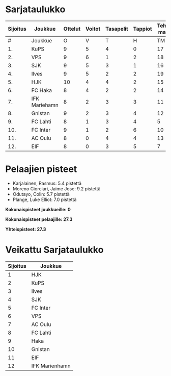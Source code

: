 # Sarjataulukko
| Sijoitus | Joukkue | Ottelut | Voitot | Tasapelit | Tappiot | Tehdyt maalit | Päästetyt maalit | Maaliero | Syötöt |
|----------|---------|---------|--------|-----------|---------|----------------|-------------------|----------|-------|
|# | Joukkue | O | V | T | H | TM | PM | ME | S | L | L% | R | KK | PK | PA | P|
|1. | KuPS | 9 | 5 | 4 | 0 | 17 | 8 | 9 | 9 | 88 | 19,32 | 91 | 12 | 1 | 11 | 19|
|2. | VPS | 9 | 6 | 1 | 2 | 18 | 12 | 6 | 14 | 113 | 15,93 | 107 | 19 | 0 | 14 | 19|
|3. | SJK | 9 | 5 | 3 | 1 | 16 | 9 | 7 | 11 | 97 | 16,49 | 108 | 22 | 0 | 17 | 18|
|4. | Ilves | 9 | 5 | 2 | 2 | 19 | 10 | 9 | 16 | 124 | 15,32 | 104 | 27 | 2 | 13 | 17|
|5. | HJK | 10 | 4 | 4 | 2 | 15 | 11 | 4 | 13 | 138 | 10,87 | 98 | 16 | 0 | 13 | 16|
|6. | FC Haka | 8 | 4 | 2 | 2 | 14 | 13 | 1 | 13 | 69 | 20,29 | 87 | 23 | 1 | 17 | 14|
|7. | IFK Mariehamn | 8 | 2 | 3 | 3 | 11 | 13 | -2 | 3 | 56 | 19,64 | 96 | 26 | 2 | 12 | 9|
|8. | Gnistan | 9 | 2 | 3 | 4 | 12 | 15 | -3 | 8 | 70 | 17,14 | 121 | 35 | 1 | 11 | 9|
|9. | FC Lahti | 8 | 1 | 3 | 4 | 5 | 14 | -9 | 2 | 64 | 7,81 | 88 | 16 | 1 | 15 | 6|
|10. | FC Inter | 9 | 1 | 2 | 6 | 10 | 20 | -10 | 7 | 83 | 12,05 | 99 | 25 | 1 | 15 | 5|
|11. | AC Oulu | 8 | 0 | 4 | 4 | 13 | 17 | -4 | 10 | 78 | 16,67 | 114 | 23 | 0 | 11 | 4|
|12. | EIF | 8 | 0 | 3 | 5 | 7 | 15 | -8 | 4 | 52 | 13,46 | 89 | 26 | 1 | 8 | 3|

# Pelaajien pisteet
* Karjalainen, Rasmus: 5.4 pistettä
* Moreno Ciorciari, Jaime Jose: 9.2 pistettä
* Odutayo, Colin: 5.7 pistettä
* Plange, Luke Elliot: 7.0 pistettä

**Kokonaispisteet joukkueille: 0**

**Kokonaispisteet pelaajille: 27.3**

**Yhteispisteet: 27.3**

# Veikattu Sarjataulukko
| Sijoitus | Joukkue |
|----------|---------|
| 1 | HJK |
| 2 | KuPS |
| 3 | Ilves |
| 4 | SJK |
| 5 | FC Inter |
| 6 | VPS |
| 7 | AC Oulu |
| 8 | FC Lahti |
| 9 | Haka |
| 10 | Gnistan |
| 11 | EIF |
| 12 | IFK Marienhamn |
